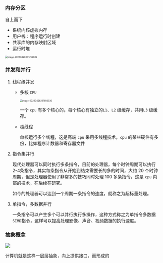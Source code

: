 ### 内存分区

自上而下

- 系统内核虚拟内存
- 用户栈：程序运行时创建
- 共享库的内存映射区域
- 运行时堆

<img src="https://typra-pictures.oss-cn-beijing.aliyuncs.com/imgs/image-20230426231252882.png" alt="image-20230426231252882" style="zoom:50%;" />

### 并发和并行

1. 线程级并发

	- 多核 `CPU`

		<img src="https://typra-pictures.oss-cn-beijing.aliyuncs.com/imgs/image-20230426231656330.png" alt="image-20230426231656330" style="zoom:50%;" />

		一个 `cpu` 有多个核心的，每个核心有独立的`L1`、`L2` 级缓存，共用`L3` 级缓存。

	- 超线程

		单核运行多个线程，这是高端 `cpu` 采用多线程技术，`cpu` 的某些硬件有多份，比如程序计数器和寄存器文件

2. 指令集并行

	现代处理器可以同时执行多条指令，目前的处理器，每个时钟周期可以执行 2-4条指令，其实每条指令从开始到结束需要长的多的时间，大约 20 个时钟周期，但是处理器使用了非常多的技巧同时处理 100 多条指令，这是 `cpu` 内部的技术，在后续在研究。

	如今的处理器可以达到一个周期一条指令的速度，就称之为超标量处理。

3. 单指令，多数据并行

	一条指令可以产生多个可以并行执行多操作，这种方式称之为单指令多数据`SIMD`指令，这样可以提高处理影像、声音、视频数据的执行速度。

### 抽象概念

![](https://typra-pictures.oss-cn-beijing.aliyuncs.com/imgs/image-20230426233239977.png)

计算机就是这样一层层抽象，向上提供接口，而形成的